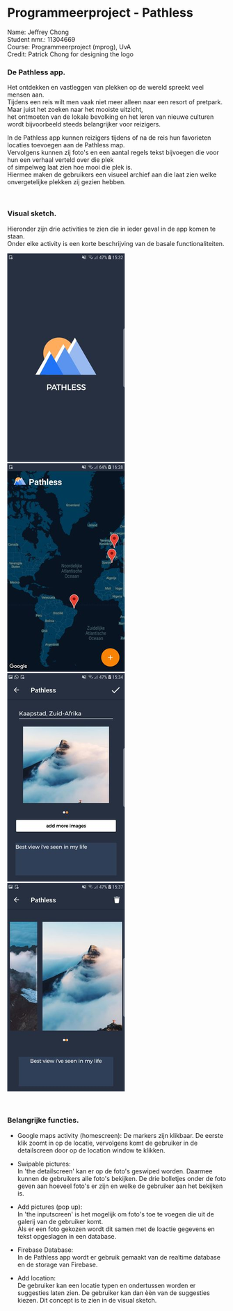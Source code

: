 # Programmeerproject - Pathless

Name: Jeffrey Chong</br>
Student nmr.: 11304669</br>
Course: Programmeerproject (mprog), UvA</br>
Credit: Patrick Chong for designing the logo</br>

### De Pathless app.
Het ontdekken en vastleggen van plekken op de wereld spreekt veel mensen aan.</br>
Tijdens een reis wilt men vaak niet meer alleen naar een resort of pretpark. Maar juist het zoeken naar het mooiste uitzicht,</br>
het ontmoeten van de lokale bevolking en het leren van nieuwe culturen wordt bijvoorbeeld steeds belangrijker voor reizigers.</br>

In de Pathless app kunnen reizigers tijdens of na de reis hun favorieten locaties toevoegen aan de Pathless map.</br>
Vervolgens kunnen zij foto's en een aantal regels tekst bijvoegen die voor hun een verhaal verteld over die plek</br>
of simpelweg laat zien hoe mooi die plek is.</br>
Hiermee maken de gebruikers een visueel archief aan die laat zien welke onvergetelijke plekken zij gezien hebben.

</br>

### Visual sketch.
Hieronder zijn drie activities te zien die in ieder geval in de app komen te staan.</br>
Onder elke activity is een korte beschrijving van de basale functionaliteiten.<br>

![Screenschot](doc/Screenshot_1welcome.jpeg)
![Screenschot](doc/Screenshot_1x.jpeg)
![Screenschot](doc/Screenshot_4phot.jpeg)
![Screenschot](doc/Screenshot_9det.jpeg)

</br>

### Belangrijke functies.
- Google maps activity (homescreen):
  De markers zijn klikbaar. De eerste klik zoomt in op de locatie, vervolgens komt de gebruiker in de detailscreen door op de location window te klikken.</br>
  
- Swipable pictures:</br>
  In 'the detailscreen' kan er op de foto's geswiped worden. Daarmee kunnen de gebruikers alle foto's bekijken.
  De drie bolletjes onder de foto geven aan hoeveel foto's er zijn en welke de gebruiker aan het bekijken is.</br>

- Add pictures (pop up):</br>
  In 'the inputscreen' is het mogelijk om foto's toe te voegen die uit de galerij van de gebruiker komt.</br>
  Als er een foto gekozen wordt dit samen met de loactie gegevens en tekst opgeslagen in een database.</br>

- Firebase Database:</br>
  In de Pathless app wordt er gebruik gemaakt van de realtime database en de storage van Firebase.</br>

- Add location:</br>
  De gebruiker kan een locatie typen en ondertussen worden er suggesties
  laten zien. De gebruiker kan dan èèn van de suggesties kiezen. Dit concept is te zien in de visual sketch.</br>
